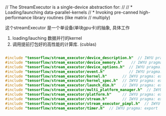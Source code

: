 // The StreamExecutor is a single-device abstraction for:
//
// * Loading/launching data-parallel-kernels
// * Invoking pre-canned high-performance library routines (like matrix
//   multiply)


这个streamExecutor 是一个单设备(单块gpu卡)的抽象, 具体工作
1. loading/lauching 数据并行的kernel
2. 调用提前打包好的高性能的计算库. (cublas)


```c++

#include "tensorflow/stream_executor/device_description.h"  // IWYU pragma: export
#include "tensorflow/stream_executor/device_memory.h"    // IWYU pragma: export
#include "tensorflow/stream_executor/device_options.h"  // IWYU pragma: export
#include "tensorflow/stream_executor/event.h"           // IWYU pragma: export
#include "tensorflow/stream_executor/kernel.h"       // IWYU pragma: export
#include "tensorflow/stream_executor/kernel_spec.h"  // IWYU pragma: export
#include "tensorflow/stream_executor/launch_dim.h"   // IWYU pragma: export
#include "tensorflow/stream_executor/multi_platform_manager.h"  // IWYU pragma: export
#include "tensorflow/stream_executor/platform.h"     // IWYU pragma: export
#include "tensorflow/stream_executor/stream.h"       // IWYU pragma: export
#include "tensorflow/stream_executor/stream_executor_pimpl.h"  // IWYU pragma: export
#include "tensorflow/stream_executor/timer.h"  // IWYU pragma: export
```
